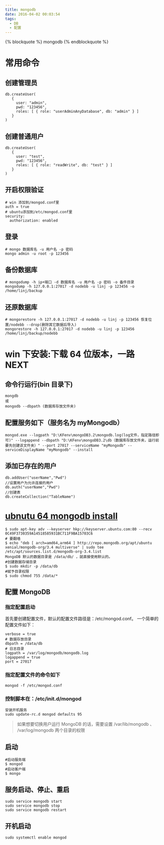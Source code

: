 ```yaml
---
title: mongodb
date: 2016-04-02 00:03:54
tags:
  - DB
  - 配置
---
```


{% blockquote %} mongodb  {% endblockquote %}

<!--more-->

# 常用命令

## 创建管理员

```
db.createUser(
   {
     user: "admin",
     pwd: "123456",
     roles: [ { role: "userAdminAnyDatabase", db: "admin" } ]
   }
)

```

## 创建普通用户

```
db.createUser(
   {
     user: "test",
     pwd: "123456",
     roles: [ { role: "readWrite", db: "test" } ]
   }
)
```

## 开启权限验证

```
# win 添加到/mongod.conf里
auth = true
# ubuntu添加到/etc/mongod.conf里
security:
  authorization: enabled
```

## 登录

```
# mongo 数据库名 -u 用户名 -p 密码
mongo admin -u root -p 123456
```

## 备份数据库

```
# mongodump -h ip+端口 -d 数据库名 -u 用户名 -p 密码 -o 备件目录
mongodump -h 127.0.0.1:27017 -d nodebb -u linj -p 123456 -o /home/linj/backup
```

## 还原数据库

```
# mongorestore -h 127.0.0.1:27017 -d nodebb -u linj -p 123456 恢复位置/nodebb --drop(删除其它数据后导入)
mongorestore -h 127.0.0.1:27017 -d nodebb -u linj -p 123456 /home/linj/backup/nodebb
```

# win 下安装:下载 64 位版本，一路 NEXT

## 命令行运行(bin 目录下)

```
mongdb
或
mongodb --dbpath (数据库存放文件夹)
```

## 配置服务如下（服务名为 myMongodb）

```
mongod.exe --logpath "D:\KFenv\mongoDB3.2\mongodb.log(log文件，指定路径即可)" --logappend --dbpath "D:\KFenv\mongoDB3.2\db（数据库存放文件夹，运行前要先创建该文件夹）" --port 27017 --serviceName "myMongodb" --serviceDisplayName "myMongodb" --install
```

## 添加已存在的用户

```
db.addUser("userName","Pwd")
//设置用户为允许连接的用户
db.auth("userName","Pwd")
//创建表
db.createCollection("TableName")
```

# [ubnutu 64 mongodb install](https://docs.mongodb.com/v3.0/tutorial/install-mongodb-on-ubuntu/)

```
$ sudo apt-key adv --keyserver hkp://keyserver.ubuntu.com:80 --recv 0C49F3730359A14518585931BC711F9BA15703C6
# 要翻墙
$ echo "deb [ arch=amd64,arm64 ] http://repo.mongodb.org/apt/ubuntu xenial/mongodb-org/3.4 multiverse" | sudo tee /etc/apt/sources.list.d/mongodb-org-3.4.list
MongoDB 默认的数据目录是 /data/db/ ，就直接使用默认的。
#创建数据存储目录
$ sudo mkdir -p /data/db
#赋予目录权限
$ sudo chmod 755 /data/*
```

## 配置 MongoDB

### 指定配置启动

首先要创建配置文件，默认的配置文件路径是：/etc/mongod.conf。
一个简单的配置文件如下：

```
verbose = true
# 数据存放目录
dbpath = /data/db
# 日志目录
logpath = /var/log/mongodb/mongodb.log
logappend = true
port = 27017
```

### 指定配置文件的命令如下

```
mongod -f /etc/mongod.conf
```

### 控制脚本在：/etc/init.d/mongod

```
安装开机服务
sudo update-rc.d mongod defaults 95
```

> 如果想要切换用户运行 MongoDB 的话，需要设置 /var/lib/mongodb 、 /var/log/mongodb 两个目录的权限

## 启动

```
#启动服务端
$ mongod
#启动客户端
$ mongo
```

## 服务启动、停止、重启

```
sudo service mongodb start
sudo service mongodb stop
sudo service mongodb restart
```

## 开机启动

```
sudo systemctl enable mongod
```
